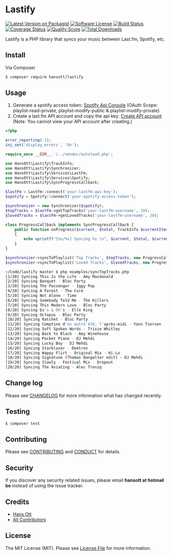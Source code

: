 # Lastify

[![Latest Version on Packagist][ico-version]][link-packagist]
[![Software License][ico-license]](LICENSE.md)
[![Build Status][ico-travis]][link-travis]
[![Coverage Status][ico-scrutinizer]][link-scrutinizer]
[![Quality Score][ico-code-quality]][link-code-quality]
[![Total Downloads][ico-downloads]][link-downloads]

Lastify is a PHP library that syncs your music between Last.fm, Spotify, etc.

## Install

Via Composer

``` bash
$ composer require hansott/lastify
```

## Usage

1. Generate a spotify access token: [Spotify Api Console](https://developer.spotify.com/web-api/console/get-current-user/) (OAuth Scope: playlist-read-private, playlist-modify-public & playlist-modify-private)
2. Create a last.fm API account and copy the api key: [Create API account](http://www.last.fm/api/account/create) (Note: You cannot view your API account after creating.)

``` php
<?php

error_reporting(-1);
ini_set('display_errors', 'On');

require_once __DIR__.'/../vendor/autoload.php';

use HansOtt\Lastify\TrackInfo;
use HansOtt\Lastify\Synchronizer;
use HansOtt\Lastify\Services\LastFm;
use HansOtt\Lastify\Services\Spotify;
use HansOtt\Lastify\SyncProgressCallback;

$lastFm = LastFm::connect('your-lastfm-api-key');
$spotify = Spotify::connect('your-spotify-access-token');

$synchronizer = new Synchronizer($spotify);
$topTracks = $lastFm->getTopTracks('your-lastfm-username', 20);
$lovedTracks = $lastFm->getLovedTracks('your-lastfm-username', 20);

class ProgressCallback implements SyncProgressCallback {
    public function onProgress($current, $total, TrackInfo $currentItem)
    {
        echo sprintf("[%s/%s] Syncing %s \n", $current, $total, $currentItem->toString());
    }
}

$synchronizer->syncToPlaylist('Top Tracks', $topTracks, new ProgressCallback());
$synchronizer->syncToPlaylist('Loved Tracks', $lovedTracks, new ProgressCallback());

```

```sh
~/Code/lastify master $ php examples/syncTopTracks.php
[1/20] Syncing This Is the Life - Amy Macdonald
[2/20] Syncing Banquet - Bloc Party
[3/20] Syncing The Passenger - Iggy Pop
[4/20] Syncing A Forest - The Cure
[5/20] Syncing Not Alone - Time
[6/20] Syncing Somebody Told Me - The Killers
[7/20] Syncing This Modern Love - Bloc Party
[8/20] Syncing Ex's & Oh's - Elle King
[9/20] Syncing Octopus - Bloc Party
[10/20] Syncing Ratchet - Bloc Party
[11/20] Syncing Comptine d'un autre été, l'après-midi - Yann Tiersen
[12/20] Syncing Soft Spoken Words - Trixie Whitley
[13/20] Syncing Back to Black - Amy Winehouse
[14/20] Syncing Pocket Piano - DJ Mehdi
[15/20] Syncing Lucky Boy - DJ Mehdi
[16/20] Syncing Starblazer - Deetron
[17/20] Syncing Wappy Flirt - Original Mix - Hi-Lo
[18/20] Syncing Signatune (Thomas Bangalter edit) - DJ Mehdi
[19/20] Syncing Slowly - Festival Mix - Dropout
[20/20] Syncing The Aviating - Alec Troniq
```

## Change log

Please see [CHANGELOG](CHANGELOG.md) for more information what has changed recently.

## Testing

``` bash
$ composer test
```

## Contributing

Please see [CONTRIBUTING](CONTRIBUTING.md) and [CONDUCT](CONDUCT.md) for details.

## Security

If you discover any security related issues, please email **hansott at hotmail be** instead of using the issue tracker.

## Credits

- [Hans Ott][link-author]
- [All Contributors][link-contributors]

## License

The MIT License (MIT). Please see [License File](LICENSE.md) for more information.

[ico-version]: https://img.shields.io/packagist/v/hansott/lastify.svg?style=flat-square
[ico-license]: https://img.shields.io/badge/license-MIT-brightgreen.svg?style=flat-square
[ico-travis]: https://img.shields.io/travis/hansott/lastify/master.svg?style=flat-square
[ico-scrutinizer]: https://img.shields.io/scrutinizer/coverage/g/hansott/lastify.svg?style=flat-square
[ico-code-quality]: https://img.shields.io/scrutinizer/g/hansott/lastify.svg?style=flat-square
[ico-downloads]: https://img.shields.io/packagist/dt/hansott/lastify.svg?style=flat-square

[link-packagist]: https://packagist.org/packages/hansott/lastify
[link-travis]: https://travis-ci.org/hansott/lastify
[link-scrutinizer]: https://scrutinizer-ci.com/g/hansott/lastify/code-structure
[link-code-quality]: https://scrutinizer-ci.com/g/hansott/lastify
[link-downloads]: https://packagist.org/packages/hansott/lastify
[link-author]: https://github.com/hansott
[link-contributors]: ../../contributors
